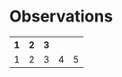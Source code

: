 # Observations 
<table> 
<tr>
<th> 1 </th>
<th> 2 </th>
<th> 3 </th>
</tr>
<tr>
<td> 1 </td>
<td> 2 </td>
<td> 3 </td>
<td> 4 </td>
<td> 5 </td>
</tr>
</table
